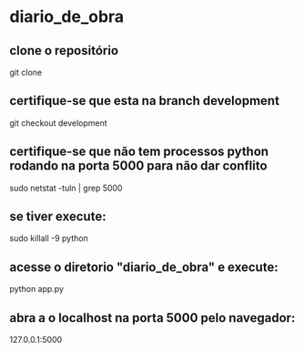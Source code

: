 # diario_de_obra
## clone o repositório
git clone <link repo>
## certifique-se que esta na branch development
git checkout development
## certifique-se que não tem processos python rodando na porta 5000 para não dar conflito
sudo netstat -tuln | grep 5000
## se tiver execute:
sudo killall -9 python 
## acesse o diretorio "diario_de_obra" e execute:
python app.py
## abra a o localhost na porta 5000 pelo navegador:
127.0.0.1:5000